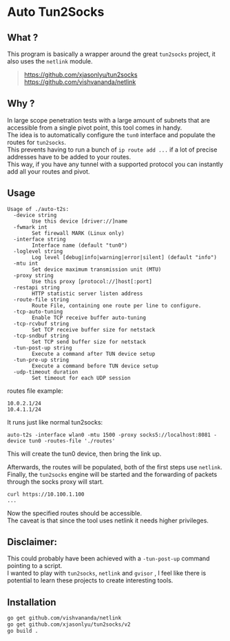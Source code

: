 # Auto Tun2Socks

## What ?

This program is basically a wrapper around the great `tun2socks` project, it also uses the `netlink` module.  
> https://github.com/xjasonlyu/tun2socks  
> https://github.com/vishvananda/netlink  

## Why ?

In large scope penetration tests with a large amount of subnets that are accessible from a single pivot point, this tool comes in handy.  
The idea is to automatically configure the `tun0` interface and populate the routes for `tun2socks`.  
This prevents having to run a bunch of `ip route add ...` if a lot of precise addresses have to be added to your routes.  
This way, if you have any tunnel with a supported protocol you can instantly add all your routes and pivot.  

## Usage

```
Usage of ./auto-t2s:
  -device string
        Use this device [driver://]name
  -fwmark int
        Set firewall MARK (Linux only)
  -interface string
        Interface name (default "tun0")
  -loglevel string
        Log level [debug|info|warning|error|silent] (default "info")
  -mtu int
        Set device maximum transmission unit (MTU)
  -proxy string
        Use this proxy [protocol://]host[:port]
  -restapi string
        HTTP statistic server listen address
  -route-file string
        Route File, containing one route per line to configure.
  -tcp-auto-tuning
        Enable TCP receive buffer auto-tuning
  -tcp-rcvbuf string
        Set TCP receive buffer size for netstack
  -tcp-sndbuf string
        Set TCP send buffer size for netstack
  -tun-post-up string
        Execute a command after TUN device setup
  -tun-pre-up string
        Execute a command before TUN device setup
  -udp-timeout duration
        Set timeout for each UDP session
```

routes file example:  
```
10.0.2.1/24
10.4.1.1/24
```

It runs just like normal tun2socks:  
```
auto-t2s -interface wlan0 -mtu 1500 -proxy socks5://localhost:8081 -device tun0 -routes-file './routes'
```

This will create the tun0 device, then bring the link up.  

Afterwards, the routes will be populated, both of the first steps use `netlink`.  
Finally, the `tun2socks` engine will be started and the forwarding of packets through the socks proxy will start.  

  
```
curl https://10.100.1.100
...
```

Now the specified routes should be accessible.  
The caveat is that since the tool uses netlink it needs higher privileges.  

## Disclaimer: 

This could probably have been achieved with a `-tun-post-up` command pointing to a script.  
I wanted to play with `tun2socks`, `netlink` and `gvisor` , I feel like there is potential to learn these projects to create interesting tools.  

## Installation

```bash
go get github.com/vishvananda/netlink
go get github.com/xjasonlyu/tun2socks/v2
go build .
```


